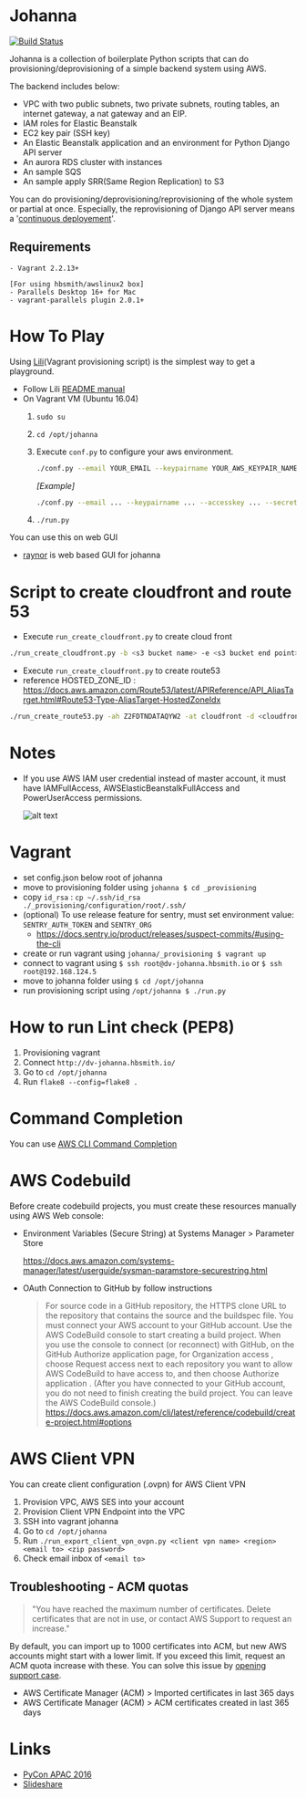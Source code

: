 # Johanna

[![Build Status](https://codebuild.ap-northeast-2.amazonaws.com/badges?uuid=eyJlbmNyeXB0ZWREYXRhIjoiZ1BqQzAxWTF6ZEV3TmJyWWtVQ1lpOEpYTkFxMEh5amNRd3U3bnp2anpiQXhtQm8wSTJLZFYxRndSYVhJc0VCRFdKNG1mMWtaUFpqWlB1d1JEdHlUU1hvPSIsIml2UGFyYW1ldGVyU3BlYyI6InArbTJQTHh6Y08yalMwZmMiLCJtYXRlcmlhbFNldFNlcmlhbCI6MX0%3D&branch=master)](https://ap-northeast-2.console.aws.amazon.com/codesuite/codebuild/projects/build_test_johanna/history)

Johanna is a collection of boilerplate Python scripts that can do provisioning/deprovisioning of a simple backend system
using AWS.

The backend includes below:

- VPC with two public subnets, two private subnets, routing tables, an internet gateway, a nat gateway and an EIP.
- IAM roles for Elastic Beanstalk
- EC2 key pair (SSH key)
- An Elastic Beanstalk application and an environment for Python Django API server
- An aurora RDS cluster with instances
- An sample SQS
- An sample apply SRR(Same Region Replication) to S3

You can do provisioning/deprovisioning/reprovisioning of the whole system or partial at once. Especially, the
reprovisioning of Django API server means
a '[continuous deployement](https://en.wikipedia.org/wiki/Continuous_delivery#Relationship_to_continuous_deployment)'.

## Requirements

```
- Vagrant 2.2.13+

[For using hbsmith/awslinux2 box] 
- Parallels Desktop 16+ for Mac 
- vagrant-parallels plugin 2.0.1+
```

# How To Play

Using [Lili](https://github.com/HardBoiledSmith/lili)(Vagrant provisioning script) is the simplest way to get a
playground.

- Follow Lili [README manual](https://github.com/addnull/lili/blob/master/README.md)
- On Vagrant VM (Ubuntu 16.04)
    1. `sudo su`

    2. `cd /opt/johanna`

    3. Execute `conf.py` to configure your aws environment.

       ```bash
       ./conf.py --email YOUR_EMAIL --keypairname YOUR_AWS_KEYPAIR_NAME --accesskey YOUR_AWS_ACCESSKEY --secretkey YOUR_AWS_SECRETKEY --region AWS_REGION_NAME --az1 AVAILABILITY_ZONE_1 --az2 AVAILABILITY_ZONE_2 --template TEMPLATE_GIT_URL --user DB_USER --pw DB_PASSWORD
       ```

       *[Example]*

       ```bash
       ./conf.py --email ... --keypairname ... --accesskey ... --secretkey ... --region ap-northeast-2 --az1 ap-northeast-2a --az2 ap-northeast-2c --template git@github.com:HardBoiledSmith/kerrigan.git --user db-user --pw db-password
       ```

    4. `./run.py`

You can use this on web GUI

* [raynor](https://github.com/HardBoiledSmith/raynor) is web based GUI for johanna

# Script to create cloudfront and route 53

- Execute `run_create_cloudfront.py` to create cloud front

```bash
./run_create_cloudfront.py -b <s3 bucket name> -e <s3 bucket end point> -a <acm-arn> -c <cname> -f
```

- Execute `run_create_cloudfront.py` to create route53
- reference
  HOSTED_ZONE_ID : https://docs.aws.amazon.com/Route53/latest/APIReference/API_AliasTarget.html#Route53-Type-AliasTarget-HostedZoneIdx

```bash
./run_create_route53.py -ah Z2FDTNDATAQYW2 -at cloudfront -d <cloudfront domain name> -hn hbsmith.io -n <domain> -r A -f
```

# Notes

* If you use AWS IAM user credential instead of master account, it must have IAMFullAccess,
  AWSElasticBeanstalkFullAccess and PowerUserAccess permissions.

  ![alt text](https://github.com/HardBoiledSmith/johanna/raw/master/docs/images/iam_user_permissions.png "IAM user permissions")

# Vagrant

- set config.json below root of johanna
- move to provisioning folder using `johanna $ cd _provisioning`
- copy `id_rsa` : `cp ~/.ssh/id_rsa ./_provisioning/configuration/root/.ssh/`
- (optional) To use release feature for sentry, must set environment value: `SENTRY_AUTH_TOKEN` and `SENTRY_ORG`
    - https://docs.sentry.io/product/releases/suspect-commits/#using-the-cli
- create or run vagrant using `johanna/_provisioning $ vagrant up`
- connect to vagrant using `$ ssh root@dv-johanna.hbsmith.io` or `$ ssh root@192.168.124.5`
- move to johanna folder using  `$ cd /opt/johanna`
- run provisioning script using `/opt/johanna $ ./run.py`

# How to run Lint check (PEP8)

1. Provisioning vagrant
1. Connect `http://dv-johanna.hbsmith.io/`
1. Go to `cd /opt/johanna`
1. Run `flake8 --config=flake8 .`

# Command Completion

You can use [AWS CLI Command Completion](https://docs.aws.amazon.com/cli/latest/userguide/cli-configure-completion.html)

# AWS Codebuild

Before create codebuild projects, you must create these resources manually using AWS Web console:

- Environment Variables (Secure String) at Systems Manager > Parameter Store

  https://docs.aws.amazon.com/systems-manager/latest/userguide/sysman-paramstore-securestring.html

- OAuth Connection to GitHub by follow instructions

  > For source code in a GitHub repository, the HTTPS clone URL to the repository that contains the source and the buildspec file. You must connect your AWS account to your GitHub account. Use the AWS CodeBuild console to start creating a build project. When you use the console to connect (or reconnect) with GitHub, on the GitHub Authorize application page, for Organization access , choose Request access next to each repository you want to allow AWS CodeBuild to have access to, and then choose Authorize application . (After you have connected to your GitHub account, you do not need to finish creating the build project. You can leave the AWS CodeBuild console.)    
  > https://docs.aws.amazon.com/cli/latest/reference/codebuild/create-project.html#options

# AWS Client VPN

You can create client configuration (.ovpn) for AWS Client VPN

1. Provision VPC, AWS SES into your account
1. Provision Client VPN Endpoint into the VPC
1. SSH into vagrant johanna
1. Go to `cd /opt/johanna`
1. Run `./run_export_client_vpn_ovpn.py <client vpn name> <region> <email to> <zip password>`
1. Check email inbox of `<email to>`

## Troubleshooting - ACM quotas

> "You have reached the maximum number of certificates. Delete certificates that are not in use, or contact AWS Support to request an increase."

By default, you can import up to 1000 certificates into ACM, but new AWS accounts might start with a lower limit. If you
exceed this limit, request an ACM quota increase with these. You can solve this issue
by [opening support case](https://docs.aws.amazon.com/acm/latest/userguide/acm-limits.html).

- AWS Certificate Manager (ACM) > Imported certificates in last 365 days
- AWS Certificate Manager (ACM) > ACM certificates created in last 365 days

# Links

* [PyCon APAC 2016](https://www.pycon.kr/2016apac/program/15)
* [Slideshare](http://www.slideshare.net/addnull/daily-continuous-deployment-custom-cli-aws-elastic-beanstalk-64946800)
